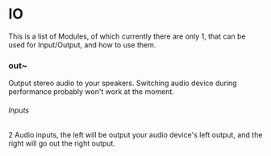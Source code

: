 # IO
This is a list of Modules, of which currently there are only 1, that can be used for Input/Output, and how to use them.

### out~
Output stereo audio to your speakers. Switching audio device during performance probably won't work at the moment.

###### Inputs
2 Audio inputs, the left will be output your audio device's left output, and the right will go out the right output.

